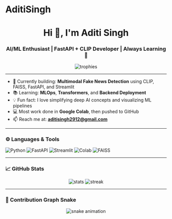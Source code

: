 # AditiSingh
<h1 align="center">Hi 👋, I'm Aditi Singh</h1>
<h3 align="center">AI/ML Enthusiast | FastAPI + CLIP Developer | Always Learning 🚀</h3>

<p align="center">
  <img src="https://github-profile-trophy.vercel.app/?username=aditisingh2912&theme=darkhub&row=2&column=3" alt="trophies" />
</p>

---

- 🔭 Currently building: **Multimodal Fake News Detection** using CLIP, FAISS, FastAPI, and Streamlit  
- 📚 Learning: **MLOps**, **Transformers**, and **Backend Deployment**  
- 💡 Fun fact: I love simplifying deep AI concepts and visualizing ML pipelines  
- 💻 Most work done in **Google Colab**, then pushed to GitHub  
- 📫 Reach me at: **aditisingh2912@gmail.com**

---

### ⚙️ Languages & Tools

![Python](https://img.shields.io/badge/Python-3670A0?style=for-the-badge&logo=python&logoColor=white)
![FastAPI](https://img.shields.io/badge/FastAPI-005571?style=for-the-badge&logo=fastapi)
![Streamlit](https://img.shields.io/badge/Streamlit-FF4B4B?style=for-the-badge&logo=streamlit&logoColor=white)
![Colab](https://img.shields.io/badge/Google_Colab-F9AB00?style=for-the-badge&logo=googlecolab&logoColor=white)
![FAISS](https://img.shields.io/badge/FAISS-2496ED?style=for-the-badge&logo=data:image/svg+xml;base64,&logoColor=white)

---

### 📈 GitHub Stats

<p align="center">
  <img src="https://github-readme-stats.vercel.app/api?username=aditisingh2912&show_icons=true&theme=github_dark&hide=contribs,prs" alt="stats" />
  <img src="https://github-readme-streak-stats.herokuapp.com/?user=aditisingh2912&theme=github-dark-blue" alt="streak" />
</p>

---

### 🐍 Contribution Graph Snake

<p align="center">
  <img src="https://github.com/aditisingh2912/aditisingh2912/blob/output/github-contribution-grid-snake.svg" alt="snake animation" />
</p>
